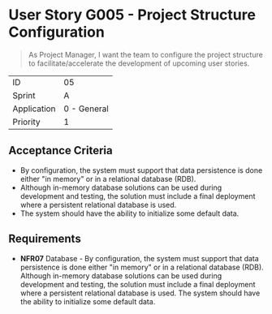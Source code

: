 # User Story G005 - Project Structure Configuration

> As Project Manager, I want the team to configure the project structure to facilitate/accelerate the development of upcoming user stories.

|             |             |
| ----------- | ----------- |
| ID          | 05          |
| Sprint      | A           |
| Application | 0 - General |
| Priority    | 1           |

## Acceptance Criteria

- By configuration, the system must support that data persistence is done either "in memory" or in a relational database (RDB).
- Although in-memory database solutions can be used during development and testing, the solution must include a final deployment where a persistent relational database is used.
- The system should have the ability to initialize some default data.

## Requirements

- **NFR07** Database - By configuration, the system must support that data persistence is done either "in memory" or in a relational database (RDB). Although in-memory database solutions can be used during development and testing, the solution must include a final deployment where a persistent relational database is used. The system should have the ability to initialize some default data.
